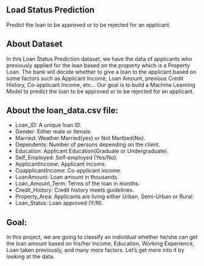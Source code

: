 ## Load Status Prediction 
Predict the loan to be approved or to be rejected for an applicant.

## About Dataset

In this Loan Status Prediction dataset, we have the data of applicants who previously applied for the loan based on the property which is a Property Loan.
The bank will decide whether to give a loan to the applicant based on some factors such as Applicant Income, Loan Amount, previous Credit History, Co-applicant Income, etc…
Our goal is to build a Machine Learning Model to predict the loan to be approved or to be rejected for an applicant.

## About the loan_data.csv file:

- Loan_ID: A unique loan ID.
- Gender: Either male or female.
- Married: Weather Married(yes) or Not Marttied(No).
- Dependents: Number of persons depending on the client.
- Education: Applicant Education(Graduate or Undergraduate).
- Self_Employed: Self-employed (Yes/No).
- ApplicantIncome: Applicant income.
- CoapplicantIncome: Co-applicant income.
- LoanAmount: Loan amount in thousands.
- Loan_Amount_Term: Terms of the loan in months.
- Credit_History: Credit history meets guidelines.
- Property_Area: Applicants are living either Urban, Semi-Urban or Rural.
- Loan_Status: Loan approved (Y/N).

## Goal:

In this project, we are going to classify an individual whether he/she can get the loan amount based on his/her Income, Education, Working Experience, Loan taken previously, and many more factors.
Let’s get more into it by looking at the data.
